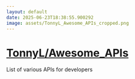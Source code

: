 ```yaml
---
layout: default
date: 2025-06-23T18:38:55.900292
image: assets/TonnyL_Awesome_APIs_cropped.png
---
```


# [TonnyL/Awesome_APIs](https://github.com/TonnyL/Awesome_APIs)

List of various APIs for developers
